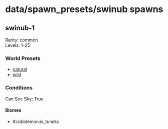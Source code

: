 # data/spawn_presets/swinub spawns  
  
## swinub-1  
Rarity: common  
Levels: 1-25  
  
### World Presets  
* [natural](/data/world_presets/natural.md)  
* [wild](/data/world_presets/wild.md)  
  
### Conditions  
Can See Sky: True  
  
#### Biomes  
  * #cobblemon:is_tundra
  
